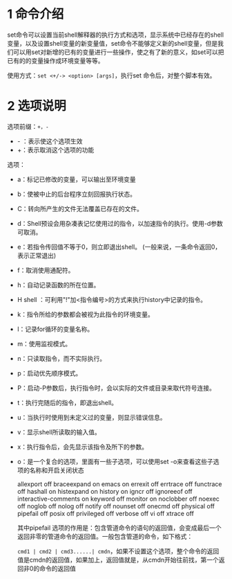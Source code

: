 # 1 命令介绍

set命令可以设置当前shell解释器的执行方式和选项，显示系统中已经存在的shell变量，以及设置shell变量的新变量值，set命令不能够定义新的shell变量，但是我们可以用set对新增的已有的变量进行一些操作，使之有了新的意义，如set可以把已有的的变量操作成环境变量等等。

使用方式：`set <+/-> <option> [args]`，执行set 命令后，对整个脚本有效。

# 2 选项说明

选项前缀：`+，-`

- \- ：表示使这个选项生效
- +：表示取消这个选项的功能

选项：

- a：标记已修改的变量，可以输出至环境变量

- b：使被中止的后台程序立刻回报执行状态。

- C：转向所产生的文件无法覆盖已存在的文件。 

- d：Shell预设会用杂凑表记忆使用过的指令，以加速指令的执行。使用-d参数可取消。 

- e：若指令传回值不等于0，则立即退出shell。 (一般来说，一条命令返回0，表示正常退出)

- f：取消使用通配符。

- h：自动记录函数的所在位置。 

- H shell ：可利用"!"加<指令编号>的方式来执行history中记录的指令。 

- k：指令所给的参数都会被视为此指令的环境变量。 

- l：记录for循环的变量名称。 

- m：使用监视模式。 

- n：只读取指令，而不实际执行。 

- p：启动优先顺序模式。

- P：启动-P参数后，执行指令时，会以实际的文件或目录来取代符号连接。 

- t：执行完随后的指令，即退出shell。 

- u：当执行时使用到未定义过的变量，则显示错误信息。

- v：显示shell所读取的输入值。 

- x：执行指令后，会先显示该指令及所下的参数。

- o：是一个复合的选项，里面有一些子选项，可以使用set -o来查看这些子选项的名称和开启关闭状态

  allexport       off
  braceexpand     on
  emacs           on
  errexit         off
  errtrace        off
  functrace       off
  hashall         on
  histexpand      on
  history         on
  igncr           off
  ignoreeof       off
  interactive-comments    on
  keyword         off
  monitor         on
  noclobber       off
  noexec          off
  noglob          off
  nolog           off
  notify          off
  nounset         off
  onecmd          off
  physical        off
  pipefail        off
  posix           off
  privileged      off
  verbose         off
  vi              off
  xtrace          off

  其中pipefail 选项的作用是：包含管道命令的语句的返回值，会变成最后一个返回非零的管道命令的返回值。一般包含管道的命令，如下格式：

  `cmd1 | cmd2 | cmd3......| cmdn`，如果不设置这个选项，整个命令的返回值是cmdn的返回值，如果加上，返回值就是，从cmdn开始往前找，第一个返回非0的命令的返回值

